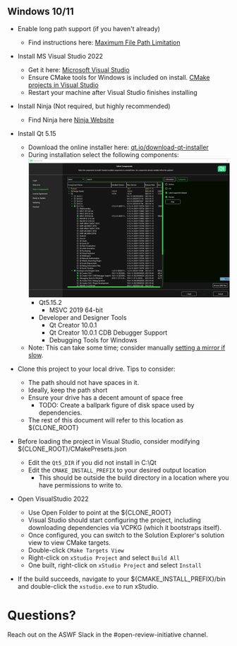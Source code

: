 ## Windows 10/11

* Enable long path support (if you haven't already)
  * Find instructions here: [Maximum File Path Limitation](https://learn.microsoft.com/en-us/windows/win32/fileio/maximum-file-path-limitation?tabs=registry)
* Install MS Visual Studio 2022
  * Get it here: [Microsoft Visual Studio](https://visualstudio.microsoft.com/vs/)
  * Ensure CMake tools for Windows is included on install. [CMake projects in Visual Studio](https://learn.microsoft.com/en-us/cpp/build/cmake-projects-in-visual-studio?view=msvc-170#installation)
  * Restart your machine after Visual Studio finishes installing
* Install Ninja (Not required, but highly recommended)
  * Find Ninja here [Ninja Website](https://ninja-build.org/)
* Install Qt 5.15
  * Download the online installer here: [qt.io/download-qt-installer](https://www.qt.io/download-qt-installer-oss)
  * During installation select the following components: ![Qt Components](/docs/build_guides/media/images/Qt5_select_components.png)
    * Qt5.15.2
      * MSVC 2019 64-bit
    * Developer and Designer Tools
      * Qt Creator 10.0.1
      * Qt Creator 10.0.1 CDB Debugger Support
      * Debugging Tools for Windows
  * Note: This can take some time; consider manually [setting a mirror if slow](https://wiki.qt.io/Online_Installer_4.x#Selecting_a_mirror_for_opensource).

* Clone this project to your local drive.  Tips to consider:
  * The path should not have spaces in it.
  * Ideally, keep the path short
  * Ensure your drive has a decent amount of space free
    * TODO: Create a ballpark figure of disk space used by dependencies.
  * The rest of this document will refer to this location as ${CLONE_ROOT}

* Before loading the project in Visual Studio, consider modifying ${CLONE_ROOT}/CMakePresets.json
  * Edit the `Qt5_DIR` if you did not install in C:\Qt
  * Edit the `CMAKE_INSTALL_PREFIX` to your desired output location
    * This should be outside the build directory in a location where you have permissions to write to.

* Open VisualStudio 2022
  * Use Open Folder to point at the ${CLONE_ROOT}
  * Visual Studio should start configuring the project, including downloading dependencies via VCPKG (which it bootstraps itself).
  * Once configured, you can switch to the Solution Explorer's solution view to view CMake targets.
  * Double-click `CMake Targets View`
  * Right-click on `xStudio Project` and select `Build All`
  * One built, right-click on `xStudio Project` and select `Install`


* If the build succeeds, navigate to your ${CMAKE_INSTALL_PREFIX}/bin and double-click the `xstudio.exe` to run xStudio.


# Questions?
Reach out on the ASWF Slack in the #open-review-initiative channel.